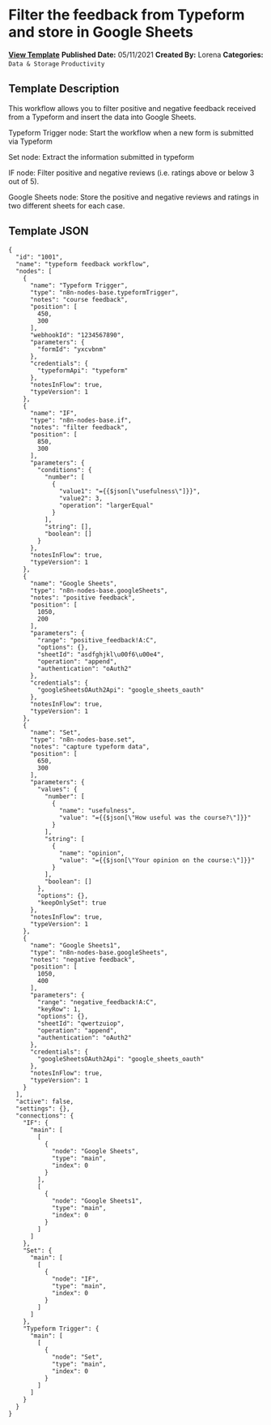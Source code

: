 # Filter the feedback from Typeform and store in Google Sheets

**[View Template](https://n8n.io/workflows/1075-/)**  **Published Date:** 05/11/2021  **Created By:** Lorena  **Categories:** `Data & Storage` `Productivity`  

## Template Description

This workflow allows you to filter positive and negative feedback received from a Typeform and insert the data into Google Sheets.



Typeform Trigger node: Start the workflow when a new form is submitted via Typeform

Set node: Extract the information submitted in typeform

IF node: Filter positive and negative reviews (i.e. ratings above or below 3 out of 5).

Google Sheets node: Store the positive and negative reviews and ratings in two different sheets for each case.

## Template JSON

```
{
  "id": "1001",
  "name": "typeform feedback workflow",
  "nodes": [
    {
      "name": "Typeform Trigger",
      "type": "n8n-nodes-base.typeformTrigger",
      "notes": "course feedback",
      "position": [
        450,
        300
      ],
      "webhookId": "1234567890",
      "parameters": {
        "formId": "yxcvbnm"
      },
      "credentials": {
        "typeformApi": "typeform"
      },
      "notesInFlow": true,
      "typeVersion": 1
    },
    {
      "name": "IF",
      "type": "n8n-nodes-base.if",
      "notes": "filter feedback",
      "position": [
        850,
        300
      ],
      "parameters": {
        "conditions": {
          "number": [
            {
              "value1": "={{$json[\"usefulness\"]}}",
              "value2": 3,
              "operation": "largerEqual"
            }
          ],
          "string": [],
          "boolean": []
        }
      },
      "notesInFlow": true,
      "typeVersion": 1
    },
    {
      "name": "Google Sheets",
      "type": "n8n-nodes-base.googleSheets",
      "notes": "positive feedback",
      "position": [
        1050,
        200
      ],
      "parameters": {
        "range": "positive_feedback!A:C",
        "options": {},
        "sheetId": "asdfghjkl\u00f6\u00e4",
        "operation": "append",
        "authentication": "oAuth2"
      },
      "credentials": {
        "googleSheetsOAuth2Api": "google_sheets_oauth"
      },
      "notesInFlow": true,
      "typeVersion": 1
    },
    {
      "name": "Set",
      "type": "n8n-nodes-base.set",
      "notes": "capture typeform data",
      "position": [
        650,
        300
      ],
      "parameters": {
        "values": {
          "number": [
            {
              "name": "usefulness",
              "value": "={{$json[\"How useful was the course?\"]}}"
            }
          ],
          "string": [
            {
              "name": "opinion",
              "value": "={{$json[\"Your opinion on the course:\"]}}"
            }
          ],
          "boolean": []
        },
        "options": {},
        "keepOnlySet": true
      },
      "notesInFlow": true,
      "typeVersion": 1
    },
    {
      "name": "Google Sheets1",
      "type": "n8n-nodes-base.googleSheets",
      "notes": "negative feedback",
      "position": [
        1050,
        400
      ],
      "parameters": {
        "range": "negative_feedback!A:C",
        "keyRow": 1,
        "options": {},
        "sheetId": "qwertzuiop",
        "operation": "append",
        "authentication": "oAuth2"
      },
      "credentials": {
        "googleSheetsOAuth2Api": "google_sheets_oauth"
      },
      "notesInFlow": true,
      "typeVersion": 1
    }
  ],
  "active": false,
  "settings": {},
  "connections": {
    "IF": {
      "main": [
        [
          {
            "node": "Google Sheets",
            "type": "main",
            "index": 0
          }
        ],
        [
          {
            "node": "Google Sheets1",
            "type": "main",
            "index": 0
          }
        ]
      ]
    },
    "Set": {
      "main": [
        [
          {
            "node": "IF",
            "type": "main",
            "index": 0
          }
        ]
      ]
    },
    "Typeform Trigger": {
      "main": [
        [
          {
            "node": "Set",
            "type": "main",
            "index": 0
          }
        ]
      ]
    }
  }
}
```
